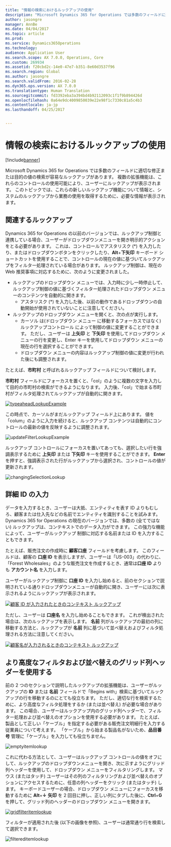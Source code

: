 ```yaml
---
title: "情報の検索におけるルックアップの使用"
description: "Microsoft Dynamics 365 for Operations では多数のフィールドに適切な修正または目的の値の検索が容易なルックアップがあります。 複数の拡張機能は、これらのコントロールの使用可能により、ユーザーにルックアップが表示されます。 このトピックでは、これらの新しいルックアップ機能について情報と、システムのルックアップから業務の使用を取得するために、必要な情報が表示されます。"
author: jasongre
manager: AnnBe
ms.date: 04/04/2017
ms.topic: article
ms.prod: 
ms.service: Dynamics365Operations
ms.technology: 
audience: Application User
ms.search.scope: AX 7.0.0, Operations, Core
ms.custom: 269934
ms.assetid: f20cbd2c-14e0-47e7-b351-8e60d3537f96
ms.search.region: Global
ms.author: jasongre
ms.search.validFrom: 2016-02-28
ms.dyn365.ops.version: AX 7.0.0
ms.translationtype: Human Translation
ms.sourcegitcommit: fd3392eba3a394bd4b92112093c1f1f9b894426d
ms.openlocfilehash: 0a64e9dc4009850039e22e98f1c7330c81a5c4b3
ms.contentlocale: ja-jp
ms.lasthandoff: 04/25/2017


---
```


# <a name="use-lookups-to-find-information"></a>情報の検索におけるルックアップの使用

[!include[banner](../includes/banner.md)]


Microsoft Dynamics 365 for Operations では多数のフィールドに適切な修正または目的の値の検索が容易なルックアップがあります。 複数の拡張機能は、これらのコントロールの使用可能により、ユーザーにルックアップが表示されます。 このトピックでは、これらの新しいルックアップ機能について情報と、システムのルックアップから業務の使用を取得するために、必要な情報が表示されます。  

<a name="responsive-lookups"></a>関連するルックアップ
------------------

Dynamics 365 for Operations の以前のバージョンでは、ルックアップ制御と連携している場合、ユーザーがドロップダウンメニューを開き明示的アクションをとる必要があります。 これは、コントロールでアスタリスク (\*) を入力したり、またはドロップダウンボタンをクリックしたり、**Alt**+**下矢印** キーボード ショートカットを使用することで、コントロールの現在の値に基づいてルックアップをフィルター処理されている場合があります。 ルックアップ制御は、現在の Web 推奨事項に対応するために、次のように変更されました。

-   ルックアップのドロップダウン メニューでは、入力時に少し一時停止して、ルックアップ制御の値に基づくフィルター処理されたドロップダウン メニューのコンテンツを自動的に開きます。
    -   アスタリスク (\*) を入力した後、以前の動作であるドロップダウンの自動開始が使用されていないことに注意してください。
-   ルックアップのドロップダウン メニューを開くと、次の点が実行します。
    -   カーソル は(ドロップダウン メニュー に移動するフォーカスではなく) ルックアップコントロール によって制御の値に変更することができます。 ただし、ユーザーは **上矢印** と **下矢印** を使用してドロップダウン メニューの行を変更し、Enter キーを使用してドロップダウン メニューの現在の行を選択することができます。
    -   ドロップダウン メニューの内容はルックアップ制御の値に変更が行われた後にも調整されます。

たとえば、**市町村** と呼ばれるルックアップ フィールドについて検討します。 

**市町村** フィールドにフォーカスを置くと、「col」のように複数の文字を入力して目的の市町村の検索ができるようになります。  入力後、「col」で始まる市町村がフィルタ処理されてルックアップが自動的に開きます。 

[![typeaheadLookupExample](./media/typeaheadlookupexample.png)](./media/typeaheadlookupexample.png) 

この時点で、カーソルがまだルックアップ フィールド上にあります。 値を「colum」のように入力を続けると、ルックアップ コンテンツは自動的にコントロールの最新の値を反映するように調整されます。 

![updateFilterLookupExample](./media/updatefilterlookupexample.png) 

ルックアップ コントロールにフォーカスを置いてあっても、選択したい行を強調表示するために **上矢印** または **下矢印** キーを使用することができます。 **Enter** を押すと、強調表示された行がルックアップから選択され、コントロールの値が更新されます。 

![changingSelectionLookup](./media/changingselectionlookup.png)

## <a name="typing-in-more-than-ids"></a>詳細 ID の入力
データを入力するとき、ユーザーは大抵、エンティティを表す ID よりもむしろ、顧客または仕入先などの名前でエンティティを識別することを試みます。 Dynamics 365 for Operations の現在のバージョンでは、多数の (全てではない) ルックアップは、コンテキストでのデータ入力ができます。 この強力な機能によって、ユーザーがルックアップ 制御に対応する名前または ID を入力することもできます。 

たとえば、販売注文の作成時に **顧客口座** フィールドを考慮します。 このフィールドは、顧客の **口座 ID** を表示しますが、ユーザーは「US-003」の代わりに、「Forest Wholesales」のような販売注文を作成するとき、通常は**口座 ID** よりも **アカウント名** を入力します。

ユーザーがルックアップ制御に **口座 ID** を入力し始めると、前のセクションで説明されている通りドロップダウンメニューが自動的に開き、ユーザーには次に表示されるようにルックアップが表示されます。

[![顧客 ID が入力されたときのコンテキスト ルックアップ](./media/howtocontextuallookups-1.png)](./media/howtocontextuallookups-1.png)

ただし、ユーザーは **口座名** を入力し始めることもできます。 これが検出された場合は、次のルックアップを表示します。 **名前** 列がルックアップの最初の列に移動する方法と、ルックアップが **名前** 列に基づいて並べ替えおよびフィルタ処理される方法に注意してください。

[![顧客名が入力されるときのコンテキスト ルックアップ](./media/howtocontextuallookups-2.png)](./media/howtocontextuallookups-2.png)

## <a name="using-grid-column-headers-for-more-advanced-filtering-and-sorting"></a>より高度なフィルタおよび並べ替えのグリッド列ヘッダーを使用する
前の 2 つのセクションで説明したルックアップの拡張機能は、ユーザーがルックアップの **ID** または **名前** フィールドで「Begins with」検索に基づいてルックアップの行を移動するのにとても役立ちます。 ただし、適切な行を検索するために、より高度なフィルタ処理をするか (または並べ替え) が必要な場合があります。 この場合、ユーザーはルックアップ内のグリッド列ヘッダーで、フィルター処理および並べ替えのオプションを使用する必要があります。 たとえば、製品として正しい「ケーブル」を指定する必要がある販売注文明細行を入力する従業員について考えます。 「ケーブル」から始まる製品名がないため、**品目番号** 管理に「ケーブル」を入力しても役立ちません。 

![emptyitemlookup](./media/emptyitemlookup.png) 

これに代わる方法として、ユーザーはルックアップ コントロールの値をオフにして、ルックアップのドロップダウンメニューを開き、次に示すようにグリッド列ヘッダーを使用して、ドロップダウン メニューをフィルタリングします。 マウス (またはタッチ) ユーザーはその列のフィルタリングおよび並べ替えのオプションにアクセスするために、任意の列ヘッダーをクリック (またはタッチ) します。 キーボードユーザーの場合、ドロップダウン メニューにフォーカスを移動するために **Alt**+**↓** **矢印** を 2 回目に押し、正しい列にタブした後に、**Ctrl**+**G** を押して、グリッド列のヘッダーのドロップダウン メニューを開きます。 

[![gridfilteritemlookup](./media/gridfilteritemlookup.png)](./media/gridfilteritemlookup.png) 

フィルターが適用された後 (以下の画像を参照)、ユーザーは通常通り行を検索して選択できます。 

![filtereditemlookup](./media/filtereditemlookup.png)




